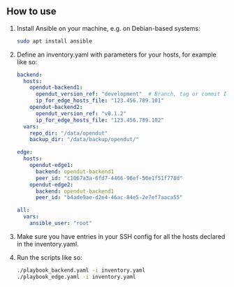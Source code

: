 ## How to use

1. Install Ansible on your machine, e.g. on Debian-based systems:
   ```sh
   sudo apt install ansible
   ```

2. Define an inventory.yaml with parameters for your hosts, for example like so:
    ```yaml
    backend:
      hosts:
        opendut-backend1:
          opendut_version_ref: "development"  # Branch, tag or commit ID
          ip_for_edge_hosts_file: "123.456.789.101"
        opendut-backend2:
          opendut_version_ref: "v0.1.2"
          ip_for_edge_hosts_file: "123.456.789.102"
      vars:
        repo_dir: "/data/opendut"
        backup_dir: "/data/backup/opendut/"

    edge:
      hosts:
        opendut-edge1:
          backend: opendut-backend1
          peer_id: "c1067a3a-6fd7-4466-96ef-56e1f51f778d"
        opendut-edge2:
          backend: opendut-backend1
          peer_id: "b4ade9ae-d2e4-46ac-84e5-2e7ef7aaca55"

    all:
      vars:
        ansible_user: "root"
    ```

3. Make sure you have entries in your SSH config for all the hosts declared in the inventory.yaml.

4. Run the scripts like so:
   ```sh
   ./playbook_backend.yaml -i inventory.yaml
   ./playbook_edge.yaml -i inventory.yaml
   ```
